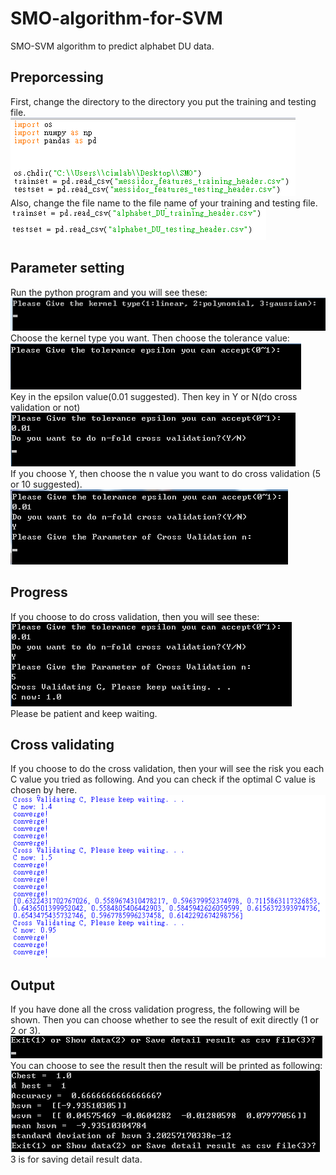 # SMO-algorithm-for-SVM
SMO-SVM algorithm to predict alphabet DU data.
## Preporcessing
First, change the directory to the directory you put the training and testing file. <br />
![image](/readme_img/p01.png)<br />
Also, change the file name to the file name of your training and testing file. <br />
![image](/readme_img/p02.png)<br />
## Parameter setting
Run the python program and you will see these: <br />
![image](/readme_img/p03.png)<br />
Choose the kernel type you want.
Then choose the tolerance value:<br />
![image](/readme_img/p04.png)<br />
Key in the epsilon value(0.01 suggested).
Then key in Y or N(do cross validation or not)<br />
![image](/readme_img/p05.png)<br />
If you choose Y, then choose the n value you want to do cross validation (5 or 10 suggested).<br />
![image](/readme_img/p06.png)<br />
## Progress
If you choose to do cross validation, then you will see these: <br />
![image](/readme_img/p07.png)<br />
Please be patient and keep waiting. <br />
## Cross validating
If you choose to do the cross validation, then your will see the risk you each C value you tried as following. And you can check if the optimal C value is chosen by here. <br />
![image](/readme_img/p08.png)<br />
## Output
If you have done all the cross validation progress, the following will be shown. Then you can choose whether to see the result of exit directly (1 or 2 or 3).<br />
![image](/readme_img/p09.png)<br />
You can choose to see the result then the result will be printed as following: <br />
![image](/readme_img/p10.png)<br />
3 is for saving detail result data.
